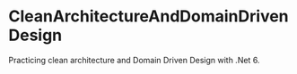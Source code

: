 # CleanArchitectureAndDomainDrivenDesign

Practicing clean architecture and Domain Driven Design with .Net 6.
